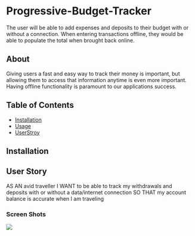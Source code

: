 # Progressive-Budget-Tracker
The user will be able to add expenses and deposits to their budget with or without a connection. When entering transactions offline, they would be able to populate the total when brought back online.

## About
Giving users a fast and easy way to track their money is important, but allowing them to access that information anytime is even more important. Having offline functionality is paramount to our applications success.

## Table of Contents
* [Installation](#installation)
* [Usage](#usage)
* [UserStroy](#UsersStory)

## Installation

## User Story
AS AN avid traveller
I WANT to be able to track my withdrawals and deposits with or without a data/internet connection
SO THAT my account balance is accurate when I am traveling

### Screen Shots
![](public/img/cardio.png)